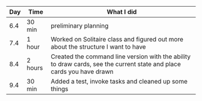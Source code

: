 | Day  | Time | What I did |
|--------|------|-----------------------------------------------|
|  6.4  |  30 min  | preliminary planning              |
|  7.4  |  1 hour  | Worked on Solitaire class and figured out more about the structure I want to have              |
|  8.4  |  2 hours  | Created the command line version with the ability to draw cards, see the current state and place cards you have drawn              |
|  9.4  |  30 min  | Added a test, invoke tasks and cleaned up some things              |
